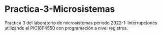 # Practica-3-Microsistemas
Practica 3 del laboratorio de microsistemas periodo 2022-1:
Interrupciones utilizando el PIC18F4550 con programación a nivel registros. 
